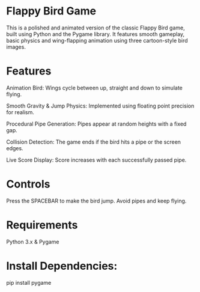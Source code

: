 # Flappy Bird Game
This is a polished and animated version of the classic Flappy Bird game, built using Python and the Pygame library. It features smooth gameplay, basic physics and wing-flapping animation using three cartoon-style bird images.

# Features
Animation Bird:
Wings cycle between up, straight and down to simulate flying.

Smooth Gravity & Jump Physics:
Implemented using floating point precision for realism.

Procedural Pipe Generation:
Pipes appear at random heights with a fixed gap.

Collision Detection:
The game ends if the bird hits a pipe or the screen edges.

Live Score Display:
Score increases with each successfully passed pipe.

# Controls
Press the SPACEBAR to make the bird jump.
Avoid pipes and keep flying.

# Requirements
Python 3.x & Pygame

# Install Dependencies:
pip install pygame
